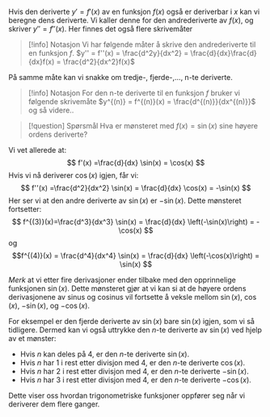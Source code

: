 
Hvis den deriverte $y' = f'(x)$ av en funksjon $f(x)$ også er deriverbar i $x$ kan vi beregne dens deriverte. Vi kaller denne for den andrederiverte av $f(x)$, og skriver $y'' = f''(x)$. Her finnes det også flere skrivemåter


> [!info] Notasjon 
> Vi har følgende måter å skrive den andrederiverte til en funksjon $f$.
> $y'' = f''(x) = \frac{d^2y}{dx^2} = \frac{d}{dx}\frac{d}{dx}f(x) = \frac{d^2}{dx^2}f(x)$

På samme måte kan vi snakke om tredje-, fjerde-,..., n-te deriverte.

> [!info] Notasjon
> For den n-te deriverte til en funksjon $f$ bruker vi følgende skrivemåte
> $y^{(n)} = f^{(n)}(x) = \frac{d^{(n)}}{dx^{(n)}}$ og så videre..

> [!question] Spørsmål 
> Hva er mønsteret med $f(x) =\sin(x)$ sine høyere ordens deriverte?


Vi vet allerede at: $$ f'(x) =\frac{d}{dx} \sin(x) = \cos(x) $$ Hvis vi nå deriverer $\cos(x)$ igjen, får vi: $$ f''(x) =\frac{d^2}{dx^2} \sin(x) = \frac{d}{dx} \cos(x) = -\sin(x) $$ Her ser vi at den andre deriverte av $\sin(x)$ er $-\sin(x)$. Dette mønsteret fortsetter: $$ f^{(3)}(x)=\frac{d^3}{dx^3} \sin(x) = \frac{d}{dx} \left(-\sin(x)\right) = -\cos(x) $$ og 
$$f^{(4)}(x) = \frac{d^4}{dx^4} \sin(x) = \frac{d}{dx} \left(-\cos(x)\right) = \sin(x) $$

*Merk* at vi etter fire derivasjoner ender tilbake med den opprinnelige funksjonen $\sin(x)$. Dette mønsteret gjør at vi kan si at de høyere ordens derivasjonene av sinus og cosinus vil fortsette å veksle mellom $\sin(x)$, $\cos(x)$, $-\sin(x)$, og $-\cos(x)$. 

For eksempel er den fjerde deriverte av $\sin(x)$ bare $\sin(x)$ igjen, som vi så tidligere. Dermed kan vi også uttrykke den $n$-te deriverte av $\sin(x)$ ved hjelp av et mønster: 

- Hvis $n$ kan deles på 4, er den $n$-te deriverte $\sin(x)$.
- Hvis $n$ har 1 i rest etter divisjon med 4, er den $n$-te deriverte $\cos(x)$. 
- Hvis $n$ har 2 i rest etter divisjon med 4, er den $n$-te deriverte $-\sin(x)$. 
- Hvis $n$ har 3 i rest etter divisjon med 4, er den $n$-te deriverte $-\cos(x)$. 

Dette viser oss hvordan trigonometriske funksjoner oppfører seg når vi deriverer dem flere ganger.